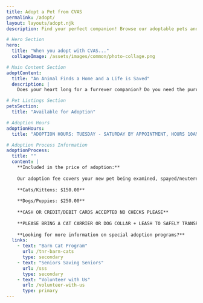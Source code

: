```yaml
---
title: Adopt a Pet from CVAS
permalink: /adopt/
layout: layouts/adopt.njk
description: Find your perfect companion! Browse our adoptable pets and learn about our adoption process at Colville Valley Animal Sanctuary.

# Hero Section
hero:
  title: "When you adopt with CVAS..."
  collageImage: /assets/images/common/photo-collage.png

# Main Content Section
adoptContent:
  title: "An Animal Finds a Home and a Life is Saved"
  description: |
    Does your heart long for a furrever companion? Do you need the purrfect pet to make home feel like, well, home? Colville Valley Animal Sanctuary is Stevens County's go-to for cat and dog adoptions! We love bringing fur babies and families together. Scroll through our adoptable animals listed below. Click on the adopt button to start the adoption process! You can reach us at 509-684-1475 if you have any questions.

# Pet Listings Section
petsSection:
  title: "Available for Adoption"

# Adoption Hours
adoptionHours:
  title: "ADOPTION HOURS: TUESDAY - SATURDAY BY APPOINTMENT, HOURS 10AM-3PM. SUNDAY CLOSED, AND MONDAY CLOSED FOR ADOPTIONS."

# Adoption Process Information
adoptionProcess:
  title: ""
  content: |
    **Included in the price of adoption:**
    
    Our adoption fee covers your new pet being examined, spayed/neutered, de-wormed, having their full series of core vaccinations, and a registered microchip. They also go home with a sample of food and a new toy to get you started.
    
    **Cats/Kittens: $150.00**
    
    **Dogs/Puppies: $250.00**
    
    **CASH OR CREDIT/DEBIT CARDS ACCEPTED NO CHECKS PLEASE**
    
    **PLEASE BRING A CAT CARRIER OR DOG COLLAR + LEASH TO SAFELY TRANSPORT YOUR NEW PET HOME. CARDBOARD CARRIERS AND COLLARS/LEASHES ARE AVAILABLE FOR SALE AS SUPPLIES ALLOW.**
    
    **Looking for more information on special adoption programs?**
  links:
    - text: "Barn Cat Program"
      url: /tnr-barn-cats
      type: secondary
    - text: "Seniors Saving Seniors"
      url: /sss
      type: secondary
    - text: "Volunteer with Us"
      url: /volunteer-with-us
      type: primary
---
```

